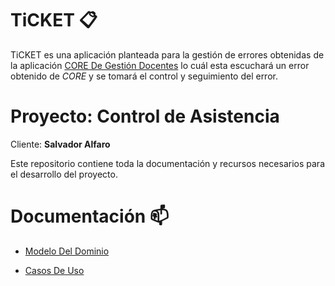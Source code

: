 # TiCKET 📋

TiCKET es una aplicación planteada para la gestión de errores obtenidas de la aplicación [CORE De Gestión Docentes](https://docs.google.com/document/d/1tl39Mc63dG-rrvzm6HefRJkQwja1MHEDdI8QwUgAqr0/edit?usp=sharing) lo cuál esta escuchará un error obtenido de *CORE* y se tomará el control y seguimiento del error. 

# Proyecto: Control de Asistencia

Cliente: **Salvador Alfaro**

Este repositorio contiene toda la documentación y recursos necesarios para el desarrollo del proyecto.

# Documentación 📫

- [Modelo Del Dominio](/modelosUML/DiagramasModeloDominio/README.md)

- [Casos De Uso](/modelosUML/CasosDeUsos/README.md)